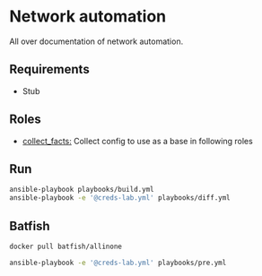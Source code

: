 # Network automation

All over documentation of network automation.

## Requirements

- Stub

## Roles

- [collect_facts:](roles/collect_facts/README.md) Collect config to use as a base in following roles

## Run

```bash
ansible-playbook playbooks/build.yml
ansible-playbook -e '@creds-lab.yml' playbooks/diff.yml
```

## Batfish

```bash
docker pull batfish/allinone

ansible-playbook -e '@creds-lab.yml' playbooks/pre.yml
```
